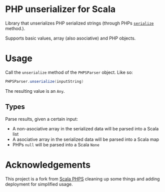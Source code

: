 # PHP unserializer for Scala

Library that unserializes PHP serialized strings (through PHPs [`serialize`](https://secure.php.net/manual/en/function.serialize.php) method.).

Supports basic values, array (also asociative) and PHP objects.

# Usage

Call the `unserialize` method of the `PHPSParser` object. Like so:

```scala
PHPSParser.unserialize(inputString)
```

The resulting value is an `Any`.

## Types

Parse results, given a certain input:

* A non-asociative array in the serialized data will be parsed into a Scala list
* A asociative array in the serialized data will be parsed into a Scala map
* PHPs `null` will be parsed into a Scala `None`

# Acknowledgements

This project is a fork from [Scala PHPS](https://github.com/mcfunley/scala-phps) cleaning up some things and adding deployment for simplified usage.